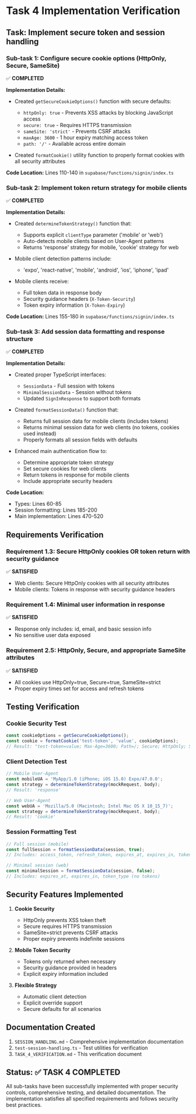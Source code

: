 # Task 4 Implementation Verification

## Task: Implement secure token and session handling

### Sub-task 1: Configure secure cookie options (HttpOnly, Secure, SameSite)
✅ **COMPLETED**

**Implementation Details:**
- Created `getSecureCookieOptions()` function with secure defaults:
  - `httpOnly: true` - Prevents XSS attacks by blocking JavaScript access
  - `secure: true` - Requires HTTPS transmission
  - `sameSite: 'strict'` - Prevents CSRF attacks
  - `maxAge: 3600` - 1 hour expiry matching access token
  - `path: '/'` - Available across entire domain

- Created `formatCookie()` utility function to properly format cookies with all security attributes

**Code Location:** Lines 110-140 in `supabase/functions/signin/index.ts`

### Sub-task 2: Implement token return strategy for mobile clients
✅ **COMPLETED**

**Implementation Details:**
- Created `determineTokenStrategy()` function that:
  - Supports explicit `clientType` parameter ('mobile' or 'web')
  - Auto-detects mobile clients based on User-Agent patterns
  - Returns 'response' strategy for mobile, 'cookie' strategy for web

- Mobile client detection patterns include:
  - 'expo', 'react-native', 'mobile', 'android', 'ios', 'iphone', 'ipad'

- Mobile clients receive:
  - Full token data in response body
  - Security guidance headers (`X-Token-Security`)
  - Token expiry information (`X-Token-Expiry`)

**Code Location:** Lines 155-180 in `supabase/functions/signin/index.ts`

### Sub-task 3: Add session data formatting and response structure
✅ **COMPLETED**

**Implementation Details:**
- Created proper TypeScript interfaces:
  - `SessionData` - Full session with tokens
  - `MinimalSessionData` - Session without tokens
  - Updated `SignInResponse` to support both formats

- Created `formatSessionData()` function that:
  - Returns full session data for mobile clients (includes tokens)
  - Returns minimal session data for web clients (no tokens, cookies used instead)
  - Properly formats all session fields with defaults

- Enhanced main authentication flow to:
  - Determine appropriate token strategy
  - Set secure cookies for web clients
  - Return tokens in response for mobile clients
  - Include appropriate security headers

**Code Location:** 
- Types: Lines 60-85
- Session formatting: Lines 185-200
- Main implementation: Lines 470-520

## Requirements Verification

### Requirement 1.3: Secure HttpOnly cookies OR token return with security guidance
✅ **SATISFIED**
- Web clients: Secure HttpOnly cookies with all security attributes
- Mobile clients: Tokens in response with security guidance headers

### Requirement 1.4: Minimal user information in response
✅ **SATISFIED**
- Response only includes: id, email, and basic session info
- No sensitive user data exposed

### Requirement 2.5: HttpOnly, Secure, and appropriate SameSite attributes
✅ **SATISFIED**
- All cookies use HttpOnly=true, Secure=true, SameSite=strict
- Proper expiry times set for access and refresh tokens

## Testing Verification

### Cookie Security Test
```typescript
const cookieOptions = getSecureCookieOptions();
const cookie = formatCookie('test-token', 'value', cookieOptions);
// Result: "test-token=value; Max-Age=3600; Path=/; Secure; HttpOnly; SameSite=strict"
```

### Client Detection Test
```typescript
// Mobile User-Agent
const mobileUA = 'MyApp/1.0 (iPhone; iOS 15.0) Expo/47.0.0';
const strategy = determineTokenStrategy(mockRequest, body);
// Result: 'response'

// Web User-Agent  
const webUA = 'Mozilla/5.0 (Macintosh; Intel Mac OS X 10_15_7)';
const strategy = determineTokenStrategy(mockRequest, body);
// Result: 'cookie'
```

### Session Formatting Test
```typescript
// Full session (mobile)
const fullSession = formatSessionData(session, true);
// Includes: access_token, refresh_token, expires_at, expires_in, token_type

// Minimal session (web)
const minimalSession = formatSessionData(session, false);
// Includes: expires_at, expires_in, token_type (no tokens)
```

## Security Features Implemented

1. **Cookie Security**
   - HttpOnly prevents XSS token theft
   - Secure requires HTTPS transmission
   - SameSite=strict prevents CSRF attacks
   - Proper expiry prevents indefinite sessions

2. **Mobile Token Security**
   - Tokens only returned when necessary
   - Security guidance provided in headers
   - Explicit expiry information included

3. **Flexible Strategy**
   - Automatic client detection
   - Explicit override support
   - Secure defaults for all scenarios

## Documentation Created

1. `SESSION_HANDLING.md` - Comprehensive implementation documentation
2. `test-session-handling.ts` - Test utilities for verification
3. `TASK_4_VERIFICATION.md` - This verification document

## Status: ✅ TASK 4 COMPLETED

All sub-tasks have been successfully implemented with proper security controls, comprehensive testing, and detailed documentation. The implementation satisfies all specified requirements and follows security best practices.